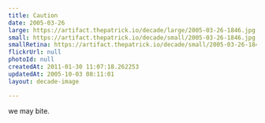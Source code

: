 ```yaml
---
title: Caution
date: 2005-03-26
large: https://artifact.thepatrick.io/decade/large/2005-03-26-1846.jpg
small: https://artifact.thepatrick.io/decade/small/2005-03-26-1846.jpg
smallRetina: https://artifact.thepatrick.io/decade/small/2005-03-26-1846@2x.jpg
flickrUrl: null
photoId: null
createdAt: 2011-01-30 11:07:18.262253
updatedAt: 2005-10-03 08:11:01
layout: decade-image

---
```

we may bite.

